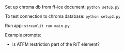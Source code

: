 Set up chroma db from ff-ice document: `python setup.py`

To test connection to chroma database: `python setup2.py`

Run app: `streamlit run main.py`

Example prompts:

- Is ATFM restriction part of the R/T element?
